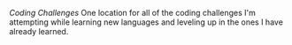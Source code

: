 *Coding Challenges*
One location for all of the coding challenges I'm attempting while learning new languages and leveling up in the ones I have already learned.
